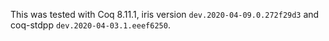 This was tested with Coq 8.11.1, iris version `dev.2020-04-09.0.272f29d3` and coq-stdpp `dev.2020-04-03.1.eeef6250`.
